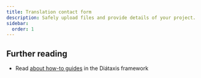 ```yaml
---
title: Translation contact form
description: Safely upload files and provide details of your project.
sidebar:
  order: 1
---
```



## Further reading

- Read [about how-to guides](https://diataxis.fr/how-to-guides/) in the Diátaxis framework
